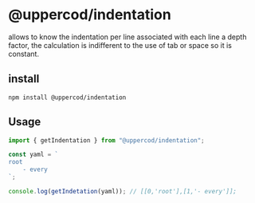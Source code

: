 # @uppercod/indentation

allows to know the indentation per line associated with each line a depth factor, the calculation is indifferent to the use of tab or space so it is constant.

## install

```
npm install @uppercod/indentation
```

## Usage

```js
import { getIndentation } from "@uppercod/indentation";

const yaml = `
root
    - every
`;

console.log(getIndetation(yaml)); // [[0,'root'],[1,'- every']];
```
